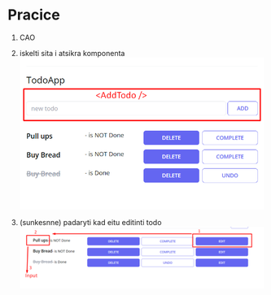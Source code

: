 # Pracice

1. CAO

2. iskelti sita i atsikra komponenta ![](assets/2024-01-31-11-55-55.png)

3. (sunkesnne) padaryti kad eitu editinti todo ![](assets/2024-01-31-12-00-22.png)
